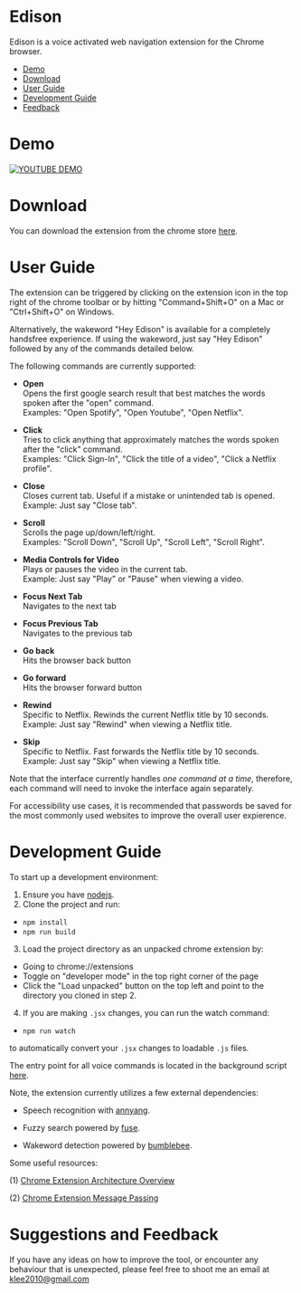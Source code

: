 # Edison

Edison is a voice activated web navigation extension for the Chrome browser.

- <a href="#Demo">Demo</a>
- <a href="#Download">Download</a>
- <a href="#UserGuide">User Guide</a>
- <a href="#Developing">Development Guide</a>
- <a href="#Feedback">Feedback</a>

<a name="Demo"></a>
# Demo

[![YOUTUBE DEMO](https://img.youtube.com/vi/Il0RF0RZK28/0.jpg)](https://www.youtube.com/watch?v=Il0RF0RZK28)

<a name="Download"></a>
# Download

You can download the extension from the chrome store [here](https://chrome.google.com/webstore/detail/tulip/cjedgkiefphilnnkgmpakjdjehjjgaef).

<a name="UserGuide"></a>
# User Guide

The extension can be triggered by clicking on the extension icon in the top right of the chrome toolbar or by hitting "Command+Shift+O" on a Mac or "Ctrl+Shift+O" on Windows. 

Alternatively, the wakeword "Hey Edison" is available for a completely handsfree experience. If using the wakeword, just say "Hey Edison" followed by any of the commands detailed below.

The following commands are currently supported:

- **Open**  
Opens the first google search result that best matches the words spoken after the "open" command.  
Examples: "Open Spotify", "Open Youtube", "Open Netflix".

- **Click**  
Tries to click anything that approximately matches the words spoken after the "click" command.  
Examples: "Click Sign-In", "Click the title of a video", "Click a Netflix profile".

- **Close**  
Closes current tab. Useful if a mistake or unintended tab is opened.  
Example: Just say "Close tab".

- **Scroll**  
Scrolls the page up/down/left/right.  
Examples: "Scroll Down", "Scroll Up", "Scroll Left", "Scroll Right".

- **Media Controls for Video**  
Plays or pauses the video in the current tab.  
Example: Just say "Play" or "Pause" when viewing a video.

- **Focus Next Tab**  
Navigates to the next tab

- **Focus Previous Tab**  
Navigates to the previous tab

- **Go back**  
Hits the browser back button

- **Go forward**  
Hits the browser forward button

- **Rewind**  
Specific to Netflix. Rewinds the current Netflix title by 10 seconds.  
Example: Just say "Rewind" when viewing a Netflix title.

- **Skip**  
Specific to Netflix. Fast forwards the Netflix title by 10 seconds.  
Example: Just say "Skip" when viewing a Netflix title.

Note that the interface currently handles *one command at a time*, therefore, each command will need to invoke the interface again separately.

For accessibility use cases, it is recommended that passwords be saved for the most commonly used websites to improve the overall user expierence.

<a name="Developing"></a>
# Development Guide

To start up a development environment:

1. Ensure you have [nodejs](https://nodejs.org/en/download/). 
2. Clone the project and run:

* ``` npm install ``` 
* ``` npm run build ```

3. Load the project directory as an unpacked chrome extension by:

- Going to chrome://extensions
- Toggle on "developer mode" in the top right corner of the page
- Click the "Load unpacked" button on the top left and point to the directory you cloned in step 2.

4. If you are making ```.jsx``` changes, you can run the watch command:

- ```npm run watch```

to automatically convert your ```.jsx``` changes to loadable ```.js``` files.

The entry point for all voice commands is located in the background script [here](https://github.com/leekevinyg/edison/blob/master/background.js#L60).

Note, the extension currently utilizes a few external dependencies:

- Speech recognition with [annyang](https://github.com/TalAter/annyang).

- Fuzzy search powered by [fuse](https://fusejs.io/).

- Wakeword detection powered by [bumblebee](https://github.com/jaxcore/bumblebee-hotword).

Some useful resources:

(1) [Chrome Extension Architecture Overview](https://developer.chrome.com/extensions/overview#arch)

(2) [Chrome Extension Message Passing](https://developer.chrome.com/extensions/messaging)

<a name="Feedback"></a>
# Suggestions and Feedback

If you have any ideas on how to improve the tool, or encounter any behaviour that is unexpected, please feel free to shoot me an email at klee2010@gmail.com
